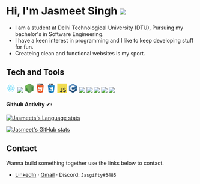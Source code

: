<h1 align="left">Hi, I'm Jasmeet Singh <img src="https://raw.githubusercontent.com/aemmadi/aemmadi/master/wave.gif" width="30px"></h1>

- I am a student at Delhi Technological University (DTU), Pursuing my bachelor's in Software Engineering. 
- I have a keen interest in programming and I like to keep developing stuff for fun.
- Createing clean and functional websites is my sport. 

## Tech and Tools 
<code><img height="25" src="https://raw.githubusercontent.com/github/explore/80688e429a7d4ef2fca1e82350fe8e3517d3494d/topics/react/react.png"></code>
<code><img height="25" src="https://cdn.thenewstack.io/media/2021/06/7c546588-nextjs.png"></code>
<code><img height="25" src="https://raw.githubusercontent.com/github/explore/80688e429a7d4ef2fca1e82350fe8e3517d3494d/topics/nodejs/nodejs.png"></code>
<code><img height="25" src="https://raw.githubusercontent.com/github/explore/80688e429a7d4ef2fca1e82350fe8e3517d3494d/topics/html/html.png"></code>
<code><img height="25" src="https://raw.githubusercontent.com/github/explore/80688e429a7d4ef2fca1e82350fe8e3517d3494d/topics/css/css.png"></code>
<code><img height="25" src="https://raw.githubusercontent.com/github/explore/80688e429a7d4ef2fca1e82350fe8e3517d3494d/topics/javascript/javascript.png"></code>
<code><img height="25" src="https://raw.githubusercontent.com/github/explore/80688e429a7d4ef2fca1e82350fe8e3517d3494d/topics/cpp/cpp.png"></code>
<code><img height="25" src="https://cdn3.iconfinder.com/data/icons/logos-and-brands-adobe/512/288_Sass-512.png"></code>
<code><img height="25" src="https://encrypted-tbn0.gstatic.com/images?q=tbn:ANd9GcTSDKn3vA2YUbXzN0ZC3gALWJ08gJN-Drl15w&usqp=CAU"></code>
<code><img height="25" src="https://infinapps.com/wp-content/uploads/2018/10/mongodb-logo.png"></code>
<code><img height="25" src="https://ps.w.org/easily-generate-rest-api-url/assets/icon-128x128.png?rev=1796200"></code>
<code><img height="25" src="https://img.icons8.com/fluent/48/000000/visual-studio-code-2019.png"></code>

#### Github Activity ✔:
 [![Jasmeets's Language stats](https://github-readme-stats.vercel.app/api/top-langs/?username=jasgifty&langs_count=8&layout=compact&hide_border=true&bg_color=161B22&text_color=c9d1d9&title_color=50a6ff&icon_color=3572a5&card_width=445)](https://github.com/jasgifty/)

[![Jasmeet's GitHub stats](https://github-readme-stats.vercel.app/api?username=jasgifty&count_private=true&include_all_commits=true&show_icons=true&hide_border=true&bg_color=161B22&text_color=c9d1d9&title_color=50a6ff&icon_color=3572a5)](https://github.com/jasgifty/)

## Contact
Wanna build something together use the links below to contact.
- [LinkedIn](https://www.linkedin.com/in/jasmeet-singh-23a2301b4/)     ·     [Gmail](mailto:jasmeetsingh200801@gmail.com)     ·     Discord: `Jasgifty#3485`
